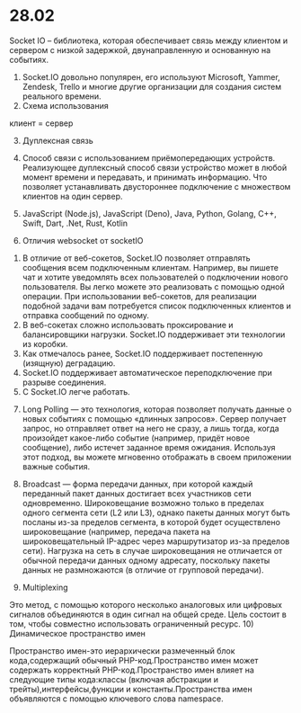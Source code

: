 # 28.02
Socket IO – библиотека,  которая обеспечивает связь между клиентом и сервером с низкой задержкой, двунаправленную и основанную на событиях.
1) Socket.IO довольно популярен, его используют Microsoft, Yammer, Zendesk, Trello и многие другие организации для создания систем реального времени.
2) Схема использования

клиент = сервер

3) Дуплексная связь

4) Способ связи с использованием приёмопередающих устройств. Реализующее дуплексный способ связи устройство может в любой момент времени и передавать, и принимать информацию. Что позволяет устанавливать двустороннее подключение с множеством клиентов на один сервер.
5) JavaScript (Node.js), JavaScript (Deno), Java, Python, Golang, C++, Swift, Dart, .Net, Rust, Kotlin
6) Отличия websocket от socketIO

1.	В отличие от веб-сокетов, Socket.IO позволяет отправлять сообщения всем подключенным клиентам. Например, вы пишете чат и хотите уведомлять всех пользователей о подключении нового пользователя. Вы легко можете это реализовать с помощью одной операции. При использовании веб-сокетов, для реализации подобной задачи вам потребуется список подключенных клиентов и отправка сообщений по одному.
2.	В веб-сокетах сложно использовать проксирование и балансировщики нагрузки. Socket.IO поддерживает эти технологии из коробки.
3.	Как отмечалось ранее, Socket.IO поддерживает постепенную (изящную) деградацию.
4.	Socket.IO поддерживает автоматическое переподключение при разрыве соединения.
5.	С Socket.IO легче работать.

7) Long Polling — это технология, которая позволяет получать данные о новых событиях с помощью «длинных запросов». Сервер получает запрос, но отправляет ответ на него не сразу, а лишь тогда, когда произойдет какое-либо событие (например, придёт новое сообщение), либо истечет заданное время ожидания. Используя этот подход, вы можете мгновенно отображать в своем приложении важные события.

8) Broadcast — форма передачи данных, при которой каждый переданный пакет данных достигает всех участников сети одновременно. Широковещание возможно только в пределах одного сегмента сети (L2 или L3), однако пакеты данных могут быть посланы из-за пределов сегмента, в которой будет осуществлено широковещание (например, передача пакета на широковещательный IP-адрес через маршрутизатор из-за пределов сети). Нагрузка на сеть в случае широковещания не отличается от обычной передачи данных одному адресату, поскольку пакеты данных не размножаются (в отличие от групповой передачи).
9) Multiplexing

Это метод, с помощью которого несколько аналоговых или цифровых сигналов объединяются в один сигнал на общей среде. Цель состоит в том, чтобы совместно использовать ограниченный ресурс.
10) Динамическое пространство имен

Пространство имен-это иерархически размеченный блок кода,содержащий обычный PHP-код.Пространство имен может содержать корректный PHP-код.Пространство имен влияет на следующие типы кода:классы (включая абстракции и трейты),интерфейсы,функции и константы.Пространства имен объявляются с помощью ключевого слова namespace.

